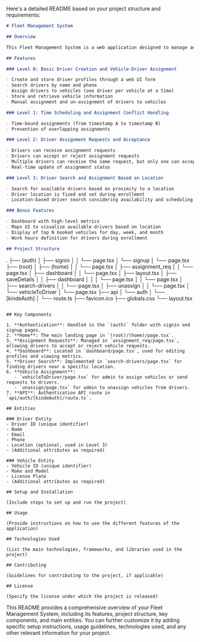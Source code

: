 Here's a detailed README based on your project structure and requirements:

```markdown
# Fleet Management System

## Overview

This Fleet Management System is a web application designed to manage and optimize the assignment of drivers to vehicles in a fleet operation. The system provides functionalities for driver creation, vehicle-driver assignment, time scheduling, conflict handling, driver assignment requests, and location-based driver search.

## Features

### Level 0: Basic Driver Creation and Vehicle-Driver Assignment

- Create and store driver profiles through a web UI form
- Search drivers by name and phone
- Assign drivers to vehicles (one driver per vehicle at a time)
- Store and retrieve vehicle information
- Manual assignment and un-assignment of drivers to vehicles

### Level 1: Time Scheduling and Assignment Conflict Handling

- Time-bound assignments (from timestamp A to timestamp B)
- Prevention of overlapping assignments

### Level 2: Driver Assignment Requests and Acceptance

- Drivers can receive assignment requests
- Drivers can accept or reject assignment requests
- Multiple drivers can receive the same request, but only one can accept
- Real-time update of assignment status

### Level 3: Driver Search and Assignment Based on Location

- Search for available drivers based on proximity to a location
- Driver location is fixed and set during enrollment
- Location-based driver search considering availability and scheduling conflicts

### Bonus Features

- Dashboard with high-level metrics
- Maps UI to visualize available drivers based on location
- Display of top N booked vehicles for day, week, and month
- Work hours definition for drivers during enrollment

## Project Structure
```

.
├── (auth)
│ ├── signin
│ │ └── page.tsx
│ └── signup
│ └── page.tsx
├── (root)
│ ├── (home)
│ │ └── page.tsx
│ ├── assignment_req
│ │ └── page.tsx
│ ├── dashboard
│ │ └── page.tsx
│ ├── layout.tsx
│ ├── saveDetails
│ │ ├── dashboard
│ │ │ └── page.tsx
│ │ └── page.tsx
│ ├── search-drivers
│ │ └── page.tsx
│ ├── unassign
│ │ └── page.tsx
│ └── vehicleToDriver
│ └── page.tsx
├── api
│ └── auth
│ └── [kindeAuth]
│ └── route.ts
├── favicon.ico
├── globals.css
└── layout.tsx

```

## Key Components

1. **Authentication**: Handled in the `(auth)` folder with signin and signup pages.
2. **Home**: The main landing page in `(root)/(home)/page.tsx`.
3. **Assignment Requests**: Managed in `assignment_req/page.tsx`, allowing drivers to accept or reject vehicle requests.
4. **Dashboard**: Located in `dashboard/page.tsx`, used for editing profiles and viewing metrics.
5. **Driver Search**: Implemented in `search-drivers/page.tsx` for finding drivers near a specific location.
6. **Vehicle Assignment**:
   - `vehicleToDriver/page.tsx` for admin to assign vehicles or send requests to drivers.
   - `unassign/page.tsx` for admin to unassign vehicles from drivers.
7. **API**: Authentication API route in `api/auth/[kindeAuth]/route.ts`.

## Entities

### Driver Entity
- Driver ID (unique identifier)
- Name
- Email
- Phone
- Location (optional, used in Level 3)
- (Additional attributes as required)

### Vehicle Entity
- Vehicle ID (unique identifier)
- Make and Model
- License Plate
- (Additional attributes as required)

## Setup and Installation

(Include steps to set up and run the project)

## Usage

(Provide instructions on how to use the different features of the application)

## Technologies Used

(List the main technologies, frameworks, and libraries used in the project)

## Contributing

(Guidelines for contributing to the project, if applicable)

## License

(Specify the license under which the project is released)
```

This README provides a comprehensive overview of your Fleet Management System, including its features, project structure, key components, and main entities. You can further customize it by adding specific setup instructions, usage guidelines, technologies used, and any other relevant information for your project.
